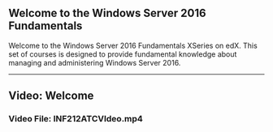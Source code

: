 <h2>Welcome to the Windows Server 2016 Fundamentals</h2>
<p>Welcome to the Windows Server 2016 Fundamentals XSeries on  edX. This set of courses is designed to provide fundamental knowledge about managing and administering Windows Server 2016.</p>
<hr />
<h2>Video: Welcome</h2>
<h3>Video File: INF212ATCVIdeo.mp4</h3>
